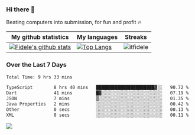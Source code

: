 ### Hi there 👋
<p>Beating computers into submission, for fun and profit 🔥</p>

|My github statistics|My languages|Streaks|
|-|-|-|
|[![Fidele's github stats](https://github-readme-stats.vercel.app/api?username=itfidele&count_private=true&show_icons=true&theme=dark&hide_title=true)](https://github.com/itfidele)|[![Top Langs](https://github-readme-stats.vercel.app/api/top-langs/?username=itfidele&show_icons=true&langs_count=8&theme=dark&layout=compact&hide_title=true)](https://github.com/itfidele)|![itfidele](https://github-readme-streak-stats.herokuapp.com/?user=itfidele&theme=dark)

### Over the Last 7 Days
<!--START_SECTION:waka-->

```txt
Total Time: 9 hrs 33 mins

TypeScript        8 hrs 40 mins   ██████████████████████▓░░   90.72 %
Dart              41 mins         █▓░░░░░░░░░░░░░░░░░░░░░░░   07.19 %
JSON              7 mins          ▒░░░░░░░░░░░░░░░░░░░░░░░░   01.35 %
Java Properties   2 mins          ░░░░░░░░░░░░░░░░░░░░░░░░░   00.42 %
Other             0 secs          ░░░░░░░░░░░░░░░░░░░░░░░░░   00.13 %
XML               0 secs          ░░░░░░░░░░░░░░░░░░░░░░░░░   00.11 %
```

<!--END_SECTION:waka-->



![](https://komarev.com/ghpvc/?username=itfidele)
